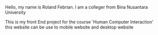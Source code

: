 Hello, my name is Roland Febrian. I am a colleger from Bina Nusantara University

This is my front End project for the course 'Human Computer Interaction'
this website can be use to mobile website and desktop website
